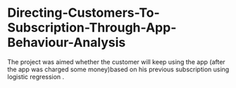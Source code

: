 # Directing-Customers-To-Subscription-Through-App-Behaviour-Analysis
The project was aimed whether the customer will keep using  the app (after the app was charged some money)based on his previous subscription using  logistic regression .
